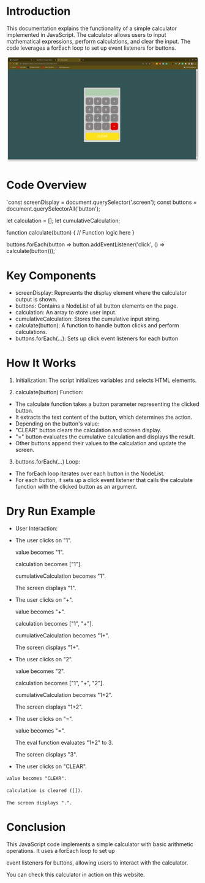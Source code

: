 # Introduction

This documentation explains the functionality of a simple calculator implemented in JavaScript. The calculator allows users to input mathematical expressions, perform calculations, and clear the input. The code leverages a forEach loop to set up event listeners for buttons.


![alt text](../calculator/calculatorUi.png)


# Code Overview

`const screenDisplay = document.querySelector('.screen');
const buttons = document.querySelectorAll('button');

let calculation = [];
let cumulativeCalculation;

function calculate(button) {
    // Function logic here
}

buttons.forEach(button => button.addEventListener('click', () => calculate(button)));`
# Key Components

- screenDisplay: Represents the display element where the calculator output is shown.
- buttons: Contains a NodeList of all button elements on the page.
- calculation: An array to store user input.
- cumulativeCalculation: Stores the cumulative input string.
- calculate(button): A function to handle button clicks and perform calculations.
- buttons.forEach(...): Sets up click event listeners for each button

# How It Works

1. Initialization: The script initializes variables and selects HTML elements.

2. calculate(button) Function:

- The calculate function takes a button parameter representing the clicked button.
- It extracts the text content of the button, which determines the action.
- Depending on the button's value:
- "CLEAR" button clears the calculation and screen display.
- "=" button evaluates the cumulative calculation and displays the result.
- Other buttons append their values to the calculation and update the screen.


3. buttons.forEach(...) Loop:

- The forEach loop iterates over each button in the NodeList.
- For each button, it sets up a click event listener that calls the calculate function with the clicked button as an argument.


# Dry Run Example

- User Interaction:
    
- The user clicks on "1".

    value becomes "1".

    calculation becomes ["1"].

    cumulativeCalculation becomes "1".

    The screen displays "1".
    
-  The user clicks on "+".
    
    value becomes "+".

    calculation becomes ["1", "+"].

    cumulativeCalculation becomes "1+".

    The screen displays "1+".

-  The user clicks on "2".

    value becomes "2".

    calculation becomes ["1", "+", "2"].

    cumulativeCalculation becomes "1+2".

    The screen displays "1+2".
    
-   The user clicks on "=".

    value becomes "=".
    
    The eval function evaluates "1+2" to 3.

    The screen displays "3".

-    The user clicks on "CLEAR".

    value becomes "CLEAR".
    
    calculation is cleared ([]).

    The screen displays ".".


# Conclusion

This JavaScript code implements a simple calculator with basic arithmetic operations. It uses a forEach loop to set up 

event listeners for buttons, allowing users to interact with the calculator.

You can check this calculator in action on this website.


